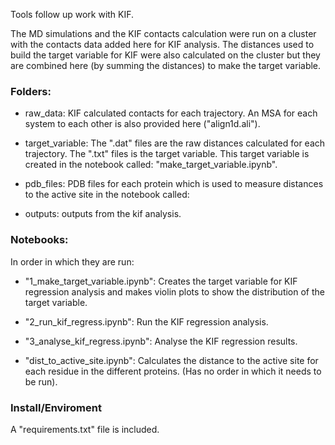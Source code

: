 Tools follow up work with KIF.

The MD simulations and the KIF contacts calculation were run on a cluster with the contacts data added here for KIF analysis. The distances used to build the target variable for KIF were also calculated on the cluster but they are combined here (by summing the distances) to make the target variable. 


### Folders:

- raw_data: KIF calculated contacts for each trajectory. An MSA for each system to each other is also provided here ("align1d.ali"). 

- target_variable: The ".dat" files are the raw distances calculated for each trajectory. The ".txt" files is the target variable. This target variable is created in the notebook called: "make_target_variable.ipynb". 

- pdb_files: PDB files for each protein which is used to measure distances to the active site in the notebook called: 

- outputs: outputs from the kif analysis. 


### Notebooks:

In order in which they are run: 

- "1_make_target_variable.ipynb": Creates the target variable for KIF regression analysis and makes violin plots to show the distribution of the target variable. 

- "2_run_kif_regress.ipynb": Run the KIF regression analysis. 

- "3_analyse_kif_regress.ipynb": Analyse the KIF regression results. 

- "dist_to_active_site.ipynb": Calculates the distance to the active site for each residue in the different proteins. (Has no order in which it needs to be run). 


### Install/Enviroment

A "requirements.txt" file is included.
